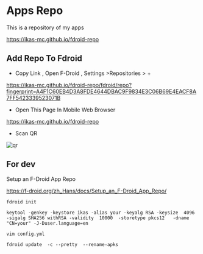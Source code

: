 # Apps Repo

This is a repository of my apps 

https://ikas-mc.github.io/fdroid-repo

## Add Repo To Fdroid

* Copy Link , Open F-Droid , Settings >Repositories > + 

https://ikas-mc.github.io/fdroid-repo/fdroid/repo?fingerprint=A4F1C60EB4D3A8FDE4644DBAC9F9834E3C06B69E4EACF8A7FF5423339523071B


* Open This Page In Mobile Web Browser

https://ikas-mc.github.io/fdroid-repo

* Scan  QR

![qr](https://ikas-mc.github.io/fdroid-repo/repo-qr.svg)


## For dev
Setup an F-Droid App Repo

https://f-droid.org/zh_Hans/docs/Setup_an_F-Droid_App_Repo/

```
fdroid init

keytool -genkey -keystore ikas -alias your -keyalg RSA -keysize  4096 -sigalg SHA256 withRSA -validity  10000  -storetype pkcs12   -dname "CN=your" -J-Duser.language=en

vim config.yml 

fdroid update  -c --pretty  --rename-apks
```
